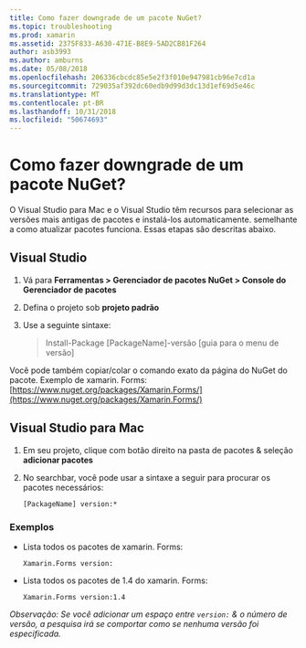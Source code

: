 ```yaml
---
title: Como fazer downgrade de um pacote NuGet?
ms.topic: troubleshooting
ms.prod: xamarin
ms.assetid: 2375F833-A630-471E-B8E9-5AD2CB81F264
author: asb3993
ms.author: amburns
ms.date: 05/08/2018
ms.openlocfilehash: 206336cbcdc85e5e2f3f010e947981cb96e7cd1a
ms.sourcegitcommit: 729035af392dc60edb9d99d3dc13d1ef69d5e46c
ms.translationtype: MT
ms.contentlocale: pt-BR
ms.lasthandoff: 10/31/2018
ms.locfileid: "50674693"
---
```

# <a name="how-do-i-downgrade-a-nuget-package"></a>Como fazer downgrade de um pacote NuGet?

O Visual Studio para Mac e o Visual Studio têm recursos para selecionar as versões mais antigas de pacotes e instalá-los automaticamente. semelhante a como atualizar pacotes funciona. Essas etapas são descritas abaixo.

## <a name="visual-studio"></a>Visual Studio

1. Vá para **Ferramentas > Gerenciador de pacotes NuGet > Console do Gerenciador de pacotes**
2. Defina o projeto sob **projeto padrão**
3. Use a seguinte sintaxe:

    > Install-Package [PackageName]-versão [guia para o menu de versão]

Você pode também copiar/colar o comando exato da página do NuGet do pacote. Exemplo de xamarin. Forms: [https://www.nuget.org/packages/Xamarin.Forms/](https://www.nuget.org/packages/Xamarin.Forms/)

## <a name="visual-studio-for-mac"></a>Visual Studio para Mac

1. Em seu projeto, clique com botão direito na pasta de pacotes & seleção **adicionar pacotes**
2. No searchbar, você pode usar a sintaxe a seguir para procurar os pacotes necessários:

    `[PackageName] version:*`

### <a name="examples"></a>Exemplos 
- Lista todos os pacotes de xamarin. Forms: 

    `Xamarin.Forms version:`

- Lista todos os pacotes de 1.4 do xamarin. Forms: 

    `Xamarin.Forms version:1.4`

*Observação: Se você adicionar um espaço entre `version:` & o número de versão, a pesquisa irá se comportar como se nenhuma versão foi especificada.*
